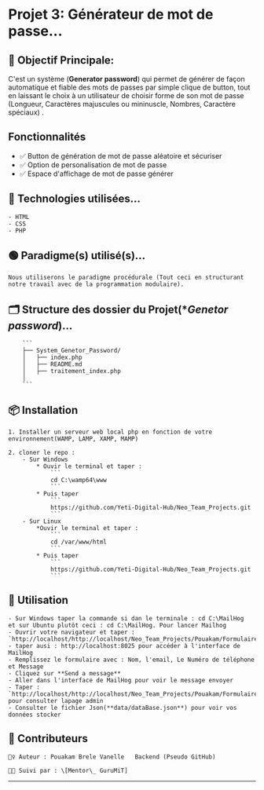 # Projet 3: Générateur de mot de passe... 


## 🎯 Objectif Principale:

C'est un système (**Generator password**) qui permet de générer de façon automatique et fiable des mots de passes par simple clique de button, tout en laissant le choix à un utilisateur de choisir forme de son mot de passe (Longueur, Caractères majuscules ou mininuscle, Nombres, Caractère spéciaux) .

## Fonctionnalités

- ✅ Button de génération de mot de passe aléatoire et sécuriser
- ✅ Option de personalisation de mot de passe
- ✅ Espace d'affichage de mot de passe générer

## 🧠 Technologies utilisées...

    - HTML
    - CSS
    - PHP

## 🟢 Paradigme(s) utilisé(s)...

    Nous utiliserons le paradigme procédurale (Tout ceci en structurant notre travail avec de la programmation modulaire).

## 🗂️ Structure des dossier du Projet(**Genetor password*)...

        ```
        ├── System_Genetor_Password/
        │   ├── index.php
        │   ├── README.md
        │   ├── traitement_index.php 
        │   
        ```

## 📦 Installation

    1. Installer un serveur web local php en fonction de votre environnement(WAMP, LAMP, XAMP, MAMP)
    
    2. cloner le repo :
        - Sur Windows
            * Ouvir le terminal et taper :
                ```
                cd C:\wamp64\www
                ```
            * Puis taper
                ```
                https://github.com/Yeti-Digital-Hub/Neo_Team_Projects.git
                ```
        - Sur Linux
            *Ouvir le terminal et taper :
                ```
                cd /var/www/html
                ```
            * Puis taper
                ```
                https://github.com/Yeti-Digital-Hub/Neo_Team_Projects.git
                ```

## 🚀 Utilisation

    - Sur Windows taper la commande si dan le terminale : cd C:\MailHog 
    et sur Ubuntu plutôt ceci : cd C:\MailHog. Pour lancer Mailhog
    - Ouvrir votre navigateur et taper : `http://localhost/http://localhost/Neo_Team_Projects/Pouakam/Formulaire_Contact/index.php`
    - taper ausi : http://localhost:8025 pour accéder à l'interface de MailHog
    - Remplissez le formulaire avec : Nom, l'email, Le Numéro de téléphone et Message
    - Cliquez sur **Send a message**
    - Aller dans l'interface de MailHog pour voir le message envoyer
    - Taper : `http://localhost/http://localhost/Neo_Team_Projects/Pouakam/Formulaire_Contact/admin.php` pour consulter lapage admin
    - Consulter le fichier Json(**data/dataBase.json**) pour voir vos données stocker

## 🤝 Contributeurs

    🙋‍♀️ Auteur : Pouakam Brele Vanelle   Backend (Pseudo GitHub)
    
    🧑‍🏫 Suivi par : \[Mentor\_ GuruMiT]

---